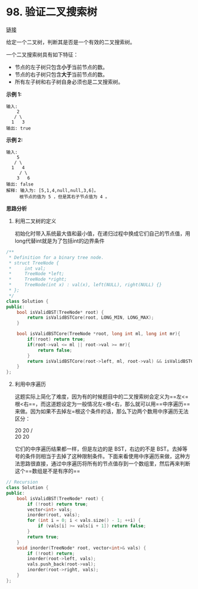 # 98. 验证二叉搜索树

[链接](https://leetcode-cn.com/problems/validate-binary-search-tree/description/)

给定一个二叉树，判断其是否是一个有效的二叉搜索树。

一个二叉搜索树具有如下特征：

- 节点的左子树只包含**小于**当前节点的数。
- 节点的右子树只包含**大于**当前节点的数。
- 所有左子树和右子树自身必须也是二叉搜索树。

**示例 1:**

```
输入:
    2
   / \
  1   3
输出: true
```

**示例 2:**

```
输入:
    5
   / \
  1   4
     / \
    3   6
输出: false
解释: 输入为: [5,1,4,null,null,3,6]。
     根节点的值为 5 ，但是其右子节点值为 4 。
```

**思路分析**

1. 利用二叉树的定义

   初始化时带入系统最大值和最小值，在递归过程中换成它们自己的节点值，用long代替int就是为了包括int的边界条件

```c++
/**
 * Definition for a binary tree node.
 * struct TreeNode {
 *     int val;
 *     TreeNode *left;
 *     TreeNode *right;
 *     TreeNode(int x) : val(x), left(NULL), right(NULL) {}
 * };
 */
class Solution {
public:
    bool isValidBST(TreeNode* root) {
        return isValidBSTCore(root, LONG_MIN, LONG_MAX);
    }

    bool isValidBSTCore(TreeNode *root, long int ml, long int mr){
        if(!root) return true;
        if(root->val <= ml || root->val >= mr){
            return false;
        }
        return isValidBSTCore(root->left, ml, root->val) && isValidBSTCore(root->right, root->val, mr);
    }
};
```

2. 利用中序遍历

   这题实际上简化了难度，因为有的时候题目中的二叉搜索树会定义为==左<=根<右==，而这道题设定为一般情况左<根<右，那么就可以用==中序遍历==来做。因为如果不去掉左=根这个条件的话，那么下边两个数用中序遍历无法区分：

     20    20
     /      \
    20      20

   它们的中序遍历结果都一样，但是左边的是 BST，右边的不是 BST。去掉等号的条件则相当于去掉了这种限制条件。下面来看使用中序遍历来做，这种方法思路很直接，通过中序遍历将所有的节点值存到一个数组里，然后再来判断这个==数组是不是有序的==

```c++
// Recursion
class Solution {
public:
    bool isValidBST(TreeNode* root) {
        if (!root) return true;
        vector<int> vals;
        inorder(root, vals);
        for (int i = 0; i < vals.size() - 1; ++i) {
            if (vals[i] >= vals[i + 1]) return false;
        }
        return true;
    }
    void inorder(TreeNode* root, vector<int>& vals) {
        if (!root) return;
        inorder(root->left, vals);
        vals.push_back(root->val);
        inorder(root->right, vals);
    }
};
```

